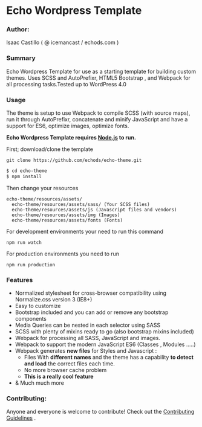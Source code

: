 # Echo Wordpress Template

### Author:

Isaac Castillo ( @ icemancast / echods.com )

### Summary
Echo Wordpress Template for use as a starting template for building custom themes. Uses SCSS and AutoPrefixr, HTML5 Bootstrap , and Webpack for all processing tasks.Tested up to WordPress 4.0

### Usage
The theme is setup to use Webpack to compile SCSS (with source maps), run it through AutoPrefixr, concatenate and minify JavaScript and have a support for ES6, optimize images, optimize fonts.

**Echo Wordpress Template requires [Node.js](https://nodejs.org/) to run.**

First; download/clone the template

```
git clone https://github.com/echods/echo-theme.git
```

```sh
$ cd echo-theme
$ npm install
```
Then change your resources 
```
echo-theme/resources/assets/
  echo-theme/resources/assets/sass/ (Your SCSS files)
  echo-theme/resources/assets/js (Javascript files and vendors)
  echo-theme/resources/assets/img (Images)
  echo-theme/resources/assets/fonts (Fonts)
```
For development environments your need to run this command
```
npm run watch
```
For production environments you need to run
```
npm run production
```
### Features
* Normalized stylesheet for cross-browser compatibility using Normalize.css version 3 (IE8+)
* Easy to customize
* Bootstrap included and you can add or remove any bootstrap components  
* Media Queries can be nested in each selector using SASS
* SCSS with plenty of mixins ready to go (also bootstrap mixins included)
* Webpack for processing all SASS, JavaScript and images.
* Webpack to support the modern JavaScript ES6 (Classes , Modules .....)
* Webpack generates **new files** for Styles and Javascript :
  * Files With **different names** and the theme has a capability **to detect and load** the correct files each time.
  * No more browser cache problem
  * **This is a really cool feature**
* & Much much more


### Contributing:
Anyone and everyone is welcome to contribute! Check out the [Contributing Guidelines](https://github.com/mattbanks/WordPress-Starter-Theme/blob/master/CONTRIBUTING.md) .
   

